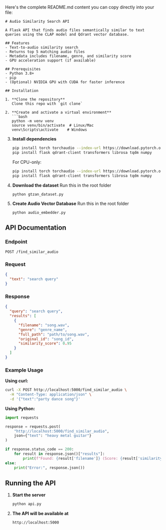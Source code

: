 Here's the complete README.md content you can copy directly into your file:

```
# Audio Similarity Search API

A Flask API that finds audio files semantically similar to text queries using the CLAP model and Qdrant vector database.

## Features
- Text-to-audio similarity search
- Returns top 5 matching audio files
- Metadata includes filename, genre, and similarity score
- GPU acceleration support (if available)

## Prerequisites
- Python 3.8+
- pip
- (Optional) NVIDIA GPU with CUDA for faster inference

## Installation

1. **Clone the repository**
   Clone this repo with `git clone`

2. **Create and activate a virtual environment**
   ```bash
   python -m venv venv
   source venv/bin/activate  # Linux/Mac
   venv\Scripts\activate    # Windows
   ```

3. **Install dependencies**
   ```bash
   pip install torch torchaudio --index-url https://download.pytorch.org/whl/cu118  # For CUDA 11.8
   pip install flask qdrant-client transformers librosa tqdm numpy
   ```

   For CPU-only:
   ```bash
   pip install torch torchaudio --index-url https://download.pytorch.org/whl/cpu
   pip install flask qdrant-client transformers librosa tqdm numpy
   ```

4. **Download the dataset**
Run this in the root folder
   ```
   python gtzan_dataset.py
   ```

5. **Create Audio Vector Database**
Run this in the root folder
   ```
   python audio_embedder.py
   ```

## API Documentation

### Endpoint
`POST /find_similar_audio`

### Request
```json
{
  "text": "search query"
}
```

### Response
```json
{
  "query": "search query",
  "results": [
    {
      "filename": "song.wav",
      "genre": "genre_name",
      "full_path": "path/to/song.wav",
      "original_id": "song_id",
      "similarity_score": 0.95
    }
  ]
}
```

### Example Usage

**Using curl:**
```bash
curl -X POST http://localhost:5000/find_similar_audio \
  -H "Content-Type: application/json" \
  -d '{"text":"party dance song"}'
```

**Using Python:**
```python
import requests

response = requests.post(
    "http://localhost:5000/find_similar_audio",
    json={"text": "heavy metal guitar"}
)

if response.status_code == 200:
    for result in response.json()["results"]:
        print(f"Found: {result['filename']} (Score: {result['similarity_score']:.2f})")
else:
    print("Error:", response.json())
```

## Running the API

1. **Start the server**
   ```bash
   python api.py
   ```

2. **The API will be available at**
   ```
   http://localhost:5000
   ```